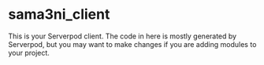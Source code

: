 # sama3ni_client

This is your Serverpod client. The code in here is mostly generated by
Serverpod, but you may want to make changes if you are adding modules to your
project.
